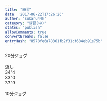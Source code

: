 ```yaml
---
title: "練習"
date: '2017-06-22T17:26:26'
author: "subaru44k"
category: "練習(中)"
status: "publish"
allowComments: true
convertBreaks: false
entryHash: "8578fe6a78361fb2f31cf684eb91e75b"
---
```

20分ジョグ<br>
<br>
流し<br>
34"4<br>
33"0<br>
33"9<br>
<br>
10分ジョグ
